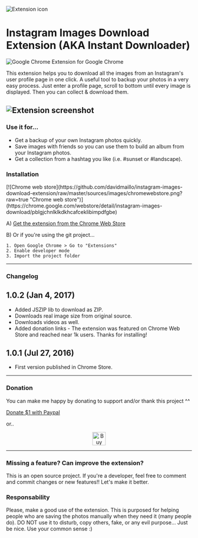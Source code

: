 ![Extension icon](https://github.com/davidmaillo/instagram-images-download-extension/raw/master/sources/images/icon_128.png?raw=true "Extension icon") 

Instagram Images Download Extension (AKA Instant Downloader)
===================
![Google Chrome](https://github.com/davidmaillo/instagram-images-download-extension/raw/master/sources/images/_icon_19.png?raw=true "Google Chrome")  Extension for Google Chrome

This extension helps you to download all the images from an Instagram's user profile page in one click. A useful tool to backup your photos in a very easy process. Just enter a profile page, scroll to bottom until every image is displayed. Then you can collect & download them. 

![Extension screenshot](https://github.com/davidmaillo/instagram-images-download-extension/raw/master/sources/screenshots/main-screenshot.jpg?raw=true "Extension screenshot")
----------

<h3>Use it for...</h3>

* Get a backup of your own Instagram photos quickly.
* Save images with friends so you can use them to build an album from your Instagram photos.
* Get a collection from a hashtag you like (i.e. #sunset or #landscape).

<h3>Installation</h3>
[![Chrome web store](https://github.com/davidmaillo/instagram-images-download-extension/raw/master/sources/images/chromewebstore.png?raw=true "Chrome web store")](https://chrome.google.com/webstore/detail/instagram-images-download/pblgjchnlklkdkhcafceklibimpdfgbe)

A) [Get the extension from the Chrome Web Store](https://chrome.google.com/webstore/detail/instagram-images-download/pblgjchnlklkdkhcafceklibimpdfgbe)

B) Or if you're using the git project...

    1. Open Google Chrome > Go to "Extensions"
    2. Enable developer mode
    3. Import the project folder

----------

<h3>Changelog</h3>

## 1.0.2 (Jan 4, 2017)
* Added JSZIP lib to download as ZIP.
* Downloads real image size from original source.
* Downloads videos as well.
* Added donation links - The extension was featured on Chrome Web Store and reached near 1k users. Thanks for installing!

## 1.0.1 (Jul 27, 2016) 
* First version published in Chrome Store.

----------

<h3>Donation</h3>

You can make me happy by donating to support and/or thank this project ^^

[Donate $1 with Paypal](https://www.paypal.me/davidmaillo/1)

or..

<a style="margin-top: 5px; text-align:center; display:block" href='https://ko-fi.com/A617JT5' target='_blank'><img height='36' style='border:0px;height:36px;' src='https://az743702.vo.msecnd.net/cdn/kofi4.png?v=f' border='0' alt='Buy Me a Coffee at ko-fi.com' /></a> 

----------


<h3>Missing a feature? Can improve the extension?</h3>

This is an open source project. If you're a developer, feel free to comment and commit changes or new features!! Let's make it better.


<h3>Responsability</h3>
Please, make a good use of the extension. This is purposed for helping people who are saving the photos manually when they need it (many people do). DO NOT use it to disturb, copy others, fake, or any evil purpose... Just be nice. Use your common sense :)


